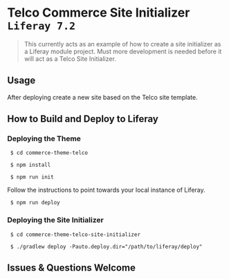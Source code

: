 # Telco Commerce Site Initializer `Liferay 7.2`

> This currently acts as an example of how to create a site initializer as a Liferay module project. Must more development is needed before it will act as a Telco Site Initializer.

## Usage

After deploying create a new site based on the Telco site template.

## How to Build and Deploy to Liferay

### Deploying the Theme

` $ cd commerce-theme-telco`

` $ npm install`

` $ npm run init`

Follow the instructions to point towards your local instance of Liferay.

` $ npm run deploy`

### Deploying the Site Initializer

` $ cd commerce-theme-telco-site-initializer`

` $ ./gradlew deploy -Pauto.deploy.dir="/path/to/liferay/deploy"`

## Issues & Questions Welcome